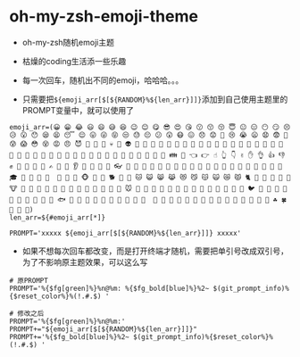 # oh-my-zsh-emoji-theme
- oh-my-zsh随机emoji主题
- 枯燥的coding生活添一些乐趣
- 每一次回车，随机出不同的emoji，哈哈哈。。。

- 只需要把`${emoji_arr[$[${RANDOM}%${len_arr}]]}`添加到自己使用主题里的PROMPT变量中，就可以使用了
```shell
emoji_arr=(😀 😁 😂 😃 😄 😅 😆 😉 😊 😋 😎 😍 😘 😗 😙 😚 😇 😐 😑 😶 😏 😣 😥 😮 😯 😪 😫 😴 😌 😛 😜 😝 😒 😓 😔 😕 😲 😷 😖 😞 😟 😤 😢 😭 😦 😧 😨 😬 😰 😱 😳 😵 😡 😠 😈 👿 👹 👺 💀 👻 👽 👦 👧 👨 👩 👴 👵 👶 👱 👮 👲 👳 👷 👸 💂 🎅 👰 👼 💆 💇 🙍 🙎 🙅 🙆 💁 🙋 🙇 🙌 🙏 👤 👥 🚶 🏃 👯 💃 👫 👬 👭 💏 💑 👪 💪 👈 👉 ☝ 👆 👇 ✌ ✋ 👌 👍 👎 ✊ 👊 👋 👏 👐 ✍ 👣 👀 👂 👃 👅 👄 💋 👓 👔 👕 👖 👗 👘 👙 👚 👛 👜 👝 🎒 💼 👞 👟 👠 👡 👢 👑 👒 🎩 🎓 💄 💅 💍 🌂  🙈 🙉 🙊 🐵 🐒 🐶 🐕 🐩 🐺 🐱 😺 😸 😹 😻 😼 😽 🙀 😿 😾 🐈 🐯 🐅 🐆 🐴 🐎 🐮 🐂 🐃 🐄 🐷 🐖 🐗 🐽 🐏 🐑 🐐 🐪 🐫 🐘 🐭 🐁 🐀 🐹 🐰 🐇 🐻 🐨 🐼 🐾 🐔 🐓 🐣 🐤 🐥 🐦 🐧 🐸 🐊 🐢 🐍 🐲 🐉 🐳 🐋 🐬 🐟 🐠 🐡 🐙 🐚 🐌 🐛 🐜 🐝 🐞 🦋  💐 🌸 💮 🌹 🌺 🌻 🌼 🌷 🌱 🌲 🌳 🌴 🌵 🌾 🌿 ☘ 🍀 🍁 🍂 🍃)
len_arr=${#emoji_arr[*]}

PROMPT='xxxxx ${emoji_arr[$[${RANDOM}%${len_arr}]]} xxxxx'
```

- 如果不想每次回车都改变，而是打开终端才随机，需要把单引号改成双引号，为了不影响原主题效果，可以这么写

```shell
# 原PROMPT
PROMPT='%{$fg[green]%}%n@%m: %{$fg_bold[blue]%}%2~ $(git_prompt_info)%{$reset_color%}%(!.#.$) '

# 修改之后
PROMPT='%{$fg[green]%}%n@%m:'
PROMPT+="${emoji_arr[$[${RANDOM}%${len_arr}]]}"
PROMPT+='%{$fg_bold[blue]%}%2~ $(git_prompt_info)%{$reset_color%}%(!.#.$) '
```
